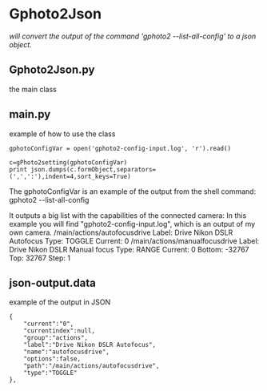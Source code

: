 Gphoto2Json
================================
*will convert the output of the command 'gphoto2 --list-all-config'
to a json object.*

Gphoto2Json.py
-------------------------
the main class 

main.py
-------------------------
example of how to use the class

	gphotoConfigVar = open('gphoto2-config-input.log', 'r').read()

	c=gPhoto2setting(gphotoConfigVar)
	print json.dumps(c.formObject,separators=(',',':'),indent=4,sort_keys=True)


The gphotoConfigVar is an example of the output from the shell command: 
	gphoto2 --list-all-config


It outputs a big list with the capabilities of the connected camera:
In this example you will find "gphoto2-config-input.log", which is an output of my own camera.
	/main/actions/autofocusdrive
	Label: Drive Nikon DSLR Autofocus
	Type: TOGGLE
	Current: 0
	/main/actions/manualfocusdrive
	Label: Drive Nikon DSLR Manual focus
	Type: RANGE
	Current: 0
	Bottom: -32767
	Top: 32767
	Step: 1


json-output.data
-------------------------
example of the output in JSON

	{
        "current":"0",
        "currentindex":null,
        "group":"actions",
        "label":"Drive Nikon DSLR Autofocus",
        "name":"autofocusdrive",
        "options":false,
        "path":"/main/actions/autofocusdrive",
        "type":"TOGGLE"
    },